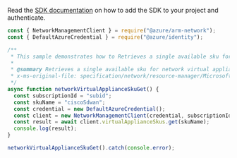 Read the [SDK documentation](https://github.com/Azure/azure-sdk-for-js/blob/%40azure%2Farm-network_28.0.0/sdk/network/arm-network/README.md) on how to add the SDK to your project and authenticate.

```javascript
const { NetworkManagementClient } = require("@azure/arm-network");
const { DefaultAzureCredential } = require("@azure/identity");

/**
 * This sample demonstrates how to Retrieves a single available sku for network virtual appliance.
 *
 * @summary Retrieves a single available sku for network virtual appliance.
 * x-ms-original-file: specification/network/resource-manager/Microsoft.Network/stable/2021-08-01/examples/NetworkVirtualApplianceSkuGet.json
 */
async function networkVirtualApplianceSkuGet() {
  const subscriptionId = "subid";
  const skuName = "ciscoSdwan";
  const credential = new DefaultAzureCredential();
  const client = new NetworkManagementClient(credential, subscriptionId);
  const result = await client.virtualApplianceSkus.get(skuName);
  console.log(result);
}

networkVirtualApplianceSkuGet().catch(console.error);
```
